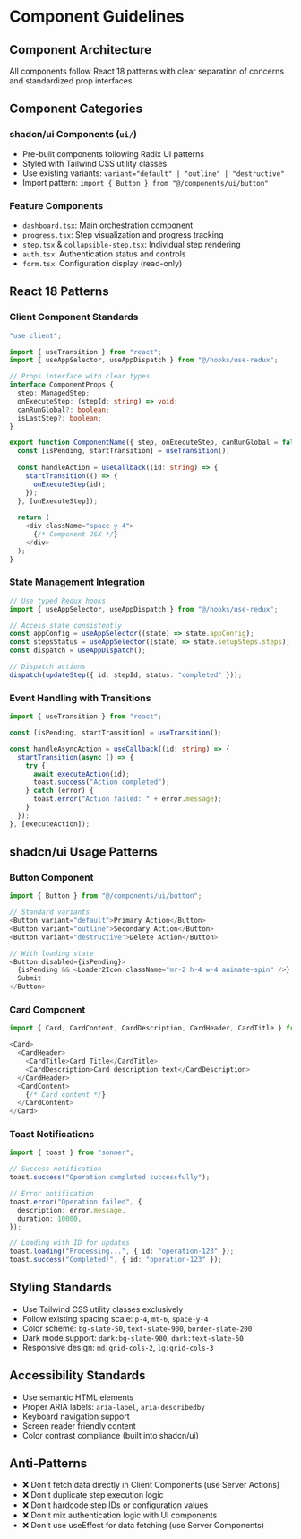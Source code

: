 # Component Guidelines

## Component Architecture
All components follow React 18 patterns with clear separation of concerns and standardized prop interfaces.

## Component Categories

### shadcn/ui Components (`ui/`)
- Pre-built components following Radix UI patterns
- Styled with Tailwind CSS utility classes
- Use existing variants: `variant="default" | "outline" | "destructive"`
- Import pattern: `import { Button } from "@/components/ui/button"`

### Feature Components
- `dashboard.tsx`: Main orchestration component
- `progress.tsx`: Step visualization and progress tracking
- `step.tsx` & `collapsible-step.tsx`: Individual step rendering
- `auth.tsx`: Authentication status and controls
- `form.tsx`: Configuration display (read-only)

## React 18 Patterns

### Client Component Standards
```typescript
"use client";

import { useTransition } from "react";
import { useAppSelector, useAppDispatch } from "@/hooks/use-redux";

// Props interface with clear types
interface ComponentProps {
  step: ManagedStep;
  onExecuteStep: (stepId: string) => void;
  canRunGlobal?: boolean;
  isLastStep?: boolean;
}

export function ComponentName({ step, onExecuteStep, canRunGlobal = false }: ComponentProps) {
  const [isPending, startTransition] = useTransition();
  
  const handleAction = useCallback((id: string) => {
    startTransition(() => {
      onExecuteStep(id);
    });
  }, [onExecuteStep]);
  
  return (
    <div className="space-y-4">
      {/* Component JSX */}
    </div>
  );
}
```

### State Management Integration
```typescript
// Use typed Redux hooks
import { useAppSelector, useAppDispatch } from "@/hooks/use-redux";

// Access state consistently
const appConfig = useAppSelector((state) => state.appConfig);
const stepsStatus = useAppSelector((state) => state.setupSteps.steps);
const dispatch = useAppDispatch();

// Dispatch actions
dispatch(updateStep({ id: stepId, status: "completed" }));
```

### Event Handling with Transitions
```typescript
import { useTransition } from "react";

const [isPending, startTransition] = useTransition();

const handleAsyncAction = useCallback((id: string) => {
  startTransition(async () => {
    try {
      await executeAction(id);
      toast.success("Action completed");
    } catch (error) {
      toast.error("Action failed: " + error.message);
    }
  });
}, [executeAction]);
```

## shadcn/ui Usage Patterns

### Button Component
```typescript
import { Button } from "@/components/ui/button";

// Standard variants
<Button variant="default">Primary Action</Button>
<Button variant="outline">Secondary Action</Button>
<Button variant="destructive">Delete Action</Button>

// With loading state
<Button disabled={isPending}>
  {isPending && <Loader2Icon className="mr-2 h-4 w-4 animate-spin" />}
  Submit
</Button>
```

### Card Component
```typescript
import { Card, CardContent, CardDescription, CardHeader, CardTitle } from "@/components/ui/card";

<Card>
  <CardHeader>
    <CardTitle>Card Title</CardTitle>
    <CardDescription>Card description text</CardDescription>
  </CardHeader>
  <CardContent>
    {/* Card content */}
  </CardContent>
</Card>
```

### Toast Notifications
```typescript
import { toast } from "sonner";

// Success notification
toast.success("Operation completed successfully");

// Error notification
toast.error("Operation failed", {
  description: error.message,
  duration: 10000,
});

// Loading with ID for updates
toast.loading("Processing...", { id: "operation-123" });
toast.success("Completed!", { id: "operation-123" });
```

## Styling Standards
- Use Tailwind CSS utility classes exclusively
- Follow existing spacing scale: `p-4`, `mt-6`, `space-y-4`
- Color scheme: `bg-slate-50`, `text-slate-900`, `border-slate-200`
- Dark mode support: `dark:bg-slate-900`, `dark:text-slate-50`
- Responsive design: `md:grid-cols-2`, `lg:grid-cols-3`

## Accessibility Standards
- Use semantic HTML elements
- Proper ARIA labels: `aria-label`, `aria-describedby`
- Keyboard navigation support
- Screen reader friendly content
- Color contrast compliance (built into shadcn/ui)

## Anti-Patterns
- ❌ Don't fetch data directly in Client Components (use Server Actions)
- ❌ Don't duplicate step execution logic
- ❌ Don't hardcode step IDs or configuration values
- ❌ Don't mix authentication logic with UI components
- ❌ Don't use useEffect for data fetching (use Server Components)

